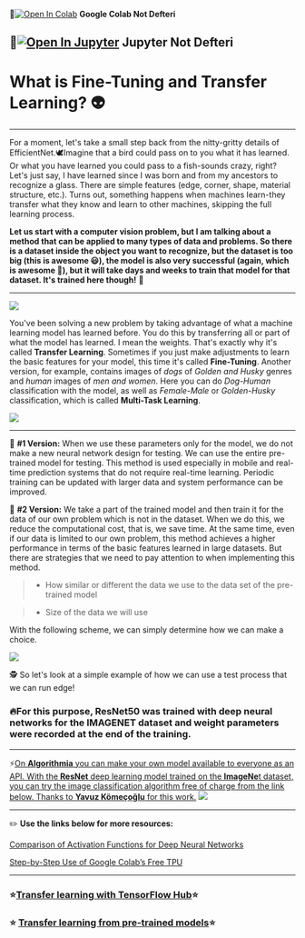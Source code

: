 📌[![Open In Colab](https://colab.research.google.com/assets/colab-badge.svg)](https://colab.research.google.com/github/ayyucekizrak/Udemy_DerinOgrenmeyeGiris/blob/master/TransferOgrenme_FineTuning/Fine_Tune_TransferOgrenme.ipynb) **Google Colab Not Defteri**

📌[![Open In Jupyter](https://github.com/jupyter/notebook/blob/master/docs/resources/icon_32x32.svg)](https://nbviewer.jupyter.org/github/ayyucekizrak/Udemy_DerinOgrenmeyeGiris/blob/master/TransferOgrenme_FineTuning/Fine_Tune_TransferOgrenme.ipynb) **Jupyter Not Defteri** 
---
# What is Fine-Tuning and Transfer Learning? 👽

---
For a moment, let's take a small step back from the nitty-gritty details of EfficientNet.🕊Imagine that a bird could pass on to you what it has learned. Or what you have learned you could pass to a fish-sounds crazy, right? 
Let's just say, I have learned since I was born and from my ancestors to recognize a glass. There are simple features (edge, corner, shape, material structure, etc.). Turns out, something happens when machines learn-they transfer what they know and learn to other machines, skipping  the full learning process. 

 
**Let us start with a computer vision problem, but I am talking about a method that can be applied to many types of data and problems. So there is a dataset inside the object you want to recognize, but the dataset is too big (this is awesome 😃), the model is also very successful (again, which is awesome 🤗), but it will take days and weeks to train that model for that dataset. It's trained here though!**  🧐
 

---
 
 ![](https://a4.pbase.com/o4/98/367898/1/59218520.tn_Braintransferwatercolor.jpg)
 
You've been solving a new problem by taking advantage of what a machine learning model has learned before. You do this by transferring all or part of what the model has learned. I mean the weights. That's exactly why it's called **Transfer Learning**. Sometimes if you just make adjustments to learn the basic features for your model, this time it's called **Fine-Tuning**. Another version, for example, contains images of *dogs* of *Golden and Husky* genres and *human* images of *men and women*. Here you can do *Dog-Human* classification with the model, as well as *Female-Male* or *Golden-Husky* classification, which is called **Multi-Task Learning**.
 
![](https://github.com/ayyucekizrak/TransferLearning_FineTuning/blob/master/TL_FT.png)

---

🎯 **#1 Version:** When we use these parameters only for the model, we do not make a new neural network design for testing. We can use the entire pre-trained model for testing. This method is used especially in mobile and real-time prediction systems that do not require real-time learning. Periodic training can be updated with larger data and system performance can be improved.

🎯 **#2 Version:**  We take a part of the trained model and then train it for the data of our own problem which is not in the dataset. When we do this, we reduce the computational cost, that is,  we save time. At the same time, even if our data is limited to our own problem, this method achieves a higher performance in terms of the basic features learned in large datasets. But there are strategies that we need to pay attention to when implementing this method.

> * How similar or different the data we use to the data set of the pre-trained model

> * Size of the data we will use

With the following scheme, we can simply determine how we can make a choice.


![](https://github.com/ayyucekizrak/TransferLearning_FineTuning/blob/master/TL_FN2.png)


 🕵 So let's look at a simple example of how we can use a test process that we can run edge!

### 🔥For this purpose, ResNet50 was trained with deep neural networks for the IMAGENET dataset and weight parameters were recorded at the end of the training.

---
⚡️[On **Algorithmia** you can make your own model available to everyone as an API.
With the **ResNet** deep learning model trained on the **ImageNe**t dataset, you can try the image classification algorithm free of charge from the link below. Thanks to **Yavuz Kömeçoğlu** for this work.](https://algorithmia.com/algorithms/yavuzkomecoglu/ImageClassification)
![](https://github.com/ayyucekizrak/Udemy_DerinOgrenmeyeGiris/blob/master/TransferOgrenme_FineTuning/Algortihma.jpg)

---
 ✏️ **Use the links below for more resources:**

[Comparison of Activation Functions for Deep Neural Networks](https://towardsdatascience.com/comparison-of-activation-functions-for-deep-neural-networks-706ac4284c8a)

[Step-by-Step Use of Google Colab’s Free TPU](https://medium.com/deep-learning-turkiye/ad%C4%B1m-ad%C4%B1m-google-colab-%C3%BCcretsiz-tpu-kullan%C4%B1m%C4%B1-621dc6e5487dhttps://heartbeat.fritz.ai/step-by-step-use-of-google-colab-free-tpu-75f8629492b3)

---

 ### ⭐️[Transfer learning with TensorFlow Hub](https://www.tensorflow.org/tutorials/images/hub_with_keras)⭐️
 ### ⭐️ [Transfer learning from pre-trained models](https://towardsdatascience.com/transfer-learning-from-pre-trained-models-f2393f124751)⭐️
